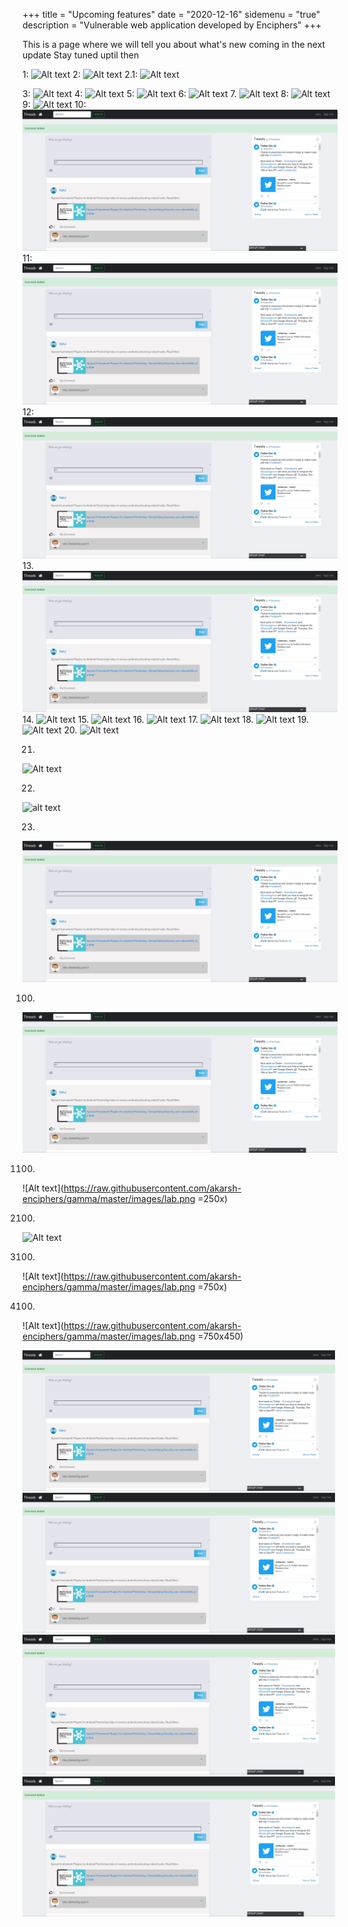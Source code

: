+++
title = "Upcoming features"
date = "2020-12-16"
sidemenu = "true"
description = "Vulnerable web application developed by Enciphers"
+++

This is a page where we will tell you about  what's new  coming in the next update
Stay tuned uptil then
 
1: ![Alt text](file://gamma/images/lab.png)
2:
![Alt text](file://gamma/images/lab.png "Title")
2.1:
![Alt text](file:///gamma/images/lab.png)

3:
![Alt text](file://root/gamma/images/lab.png)
4:
![Alt text](file:///rootgamma/images/lab.png)
5:
![Alt text](file://root/gamma/images/lab.png "Title")
6:
![Alt text](file://root/gamma/images/lab.png "Title")
7.
![Alt text](/gamma/images/lab.png)
8:
![Alt text](./gamma/images/lab.png)
9:
![Alt text](/gamma/images/lab.png "Title")
10:
![Alt text](/images/lab.png)
11:
![Alt text](./images/lab.png)
12:
![Alt text](/images/lab.png "Title")
13.
![Alt text](./images/lab.png "Title")
14.
![Alt text](/lab.png)
15.
![Alt text](/lab.png "Title")
16.
![Alt text](file://images/lab.png "Title")
17.
![Alt text](./lab.png)
18.
![Alt text](./lab.png "Title")
19.
![Alt text](http://gamma/images/lab.png)
20.
![Alt text](lab.png)


21.
![Alt text](https://nmap.org/images/sitelogo.png)


22.
![alt text](https://nmap.org/images/sitelogo.png)

23.
![Alt text](https://github.com/akarsh-enciphers/gamma/blob/master/images/lab.png)



100.
![Alt text](https://raw.githubusercontent.com/akarsh-enciphers/gamma/master/images/lab.png)



1100.
![Alt text](https://raw.githubusercontent.com/akarsh-enciphers/gamma/master/images/lab.png =250x)

2100.
![Alt text](https://raw.githubusercontent.com/akarsh-enciphers/gamma/master/images/lab.png=500x)

3100.
![Alt text](https://raw.githubusercontent.com/akarsh-enciphers/gamma/master/images/lab.png =750x)

4100.
![Alt text](https://raw.githubusercontent.com/akarsh-enciphers/gamma/master/images/lab.png =750x450)


 <img src="https://raw.githubusercontent.com/akarsh-enciphers/gamma/master/images/lab.png" alt="sa" width="500"/>

 <img src="https://raw.githubusercontent.com/akarsh-enciphers/gamma/master/images/lab.png" alt="sa" width="500" />
 
 <img src="https://raw.githubusercontent.com/akarsh-enciphers/gamma/master/images/lab.png" alt="sa" width="500;"/>

 <img src="https://raw.githubusercontent.com/akarsh-enciphers/gamma/master/images/lab.png" alt="sa" width="500;" />



